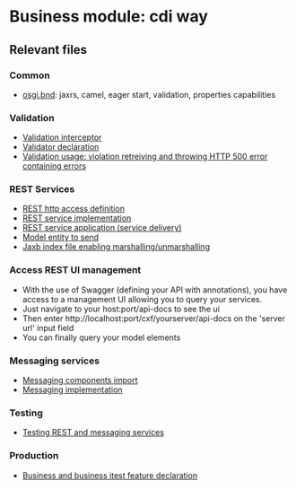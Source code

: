 # Business module: cdi way

## Relevant files
### Common
* [osgi.bnd](https://github.com/OsgiliathEnterprise/net.osgiliath.parent/blob/master/net.osgiliath.samples/net.osgiliath.sample.webapp.simple/net.osgiliath.sample.webapp.simple.business/net.osgiliath.sample.webapp.simple.business.impl/osgi.bnd): jaxrs, camel, eager start, validation, properties capabilities

### Validation
* [Validation interceptor](https://github.com/OsgiliathEnterprise/net.osgiliath.parent/blob/master/net.osgiliath.samples/net.osgiliath.sample.webapp.simple/net.osgiliath.sample.webapp.simple.business/net.osgiliath.sample.webapp.simple.business.impl/src/main/resources/META-INF/beans.xml)
* [Validator declaration](https://github.com/OsgiliathEnterprise/net.osgiliath.parent/blob/master/net.osgiliath.samples/net.osgiliath.sample.webapp.simple/net.osgiliath.sample.webapp.simple.business/net.osgiliath.sample.webapp.simple.business.impl/src/main/java/net/osgiliath/sample/webapp/simple/impl/conf/CDIValidator.java)
* [Validation usage: violation retreiving and throwing HTTP 500 error containing errors](https://github.com/OsgiliathEnterprise/net.osgiliath.parent/blob/master/net.osgiliath.samples/net.osgiliath.sample.webapp.simple/net.osgiliath.sample.webapp.simple.business/net.osgiliath.sample.webapp.simple.business.impl/src/main/java/net/osgiliath/sample/webapp/simple/impl/rest/HelloServiceImpl.java)

### REST Services
* [REST http access definition](https://github.com/OsgiliathEnterprise/net.osgiliath.parent/blob/master/net.osgiliath.samples/net.osgiliath.sample.webapp.simple/net.osgiliath.sample.webapp.simple.business/net.osgiliath.sample.webapp.simple.business.impl/src/main/java/net/osgiliath/sample/webapp/simple/impl/rest/HelloServiceJaxRS.java)
* [REST service implementation](https://github.com/OsgiliathEnterprise/net.osgiliath.parent/blob/master/net.osgiliath.samples/net.osgiliath.sample.webapp.simple/net.osgiliath.sample.webapp.simple.business/net.osgiliath.sample.webapp.simple.business.impl/src/main/java/net/osgiliath/sample/webapp/simple/impl/rest/HelloServiceImpl.java)
* [REST service application (service delivery)](https://github.com/OsgiliathEnterprise/net.osgiliath.parent/blob/master/net.osgiliath.samples/net.osgiliath.sample.webapp.simple/net.osgiliath.sample.webapp.simple.business/net.osgiliath.sample.webapp.simple.business.impl/src/main/java/net/osgiliath/sample/webapp/simple/impl/conf/CXFApplication.java)
* [Model entity to send](https://github.com/OsgiliathEnterprise/net.osgiliath.parent/blob/master/net.osgiliath.samples/net.osgiliath.sample.webapp.simple/net.osgiliath.sample.webapp.simple.business/net.osgiliath.sample.webapp.simple.business.spi/src/main/java/net/osgiliath/sample/webapp/simple/spi/model/Hellos.java)
* [Jaxb index file enabling marshalling/unmarshalling](https://github.com/OsgiliathEnterprise/net.osgiliath.parent/blob/master/net.osgiliath.sample.webapp.simple/net.osgiliath.sample.webapp.simple.business/net.osgiliath.sample.webapp.simple.business.spi/src/main/java/net/osgiliath/sample/webapp/simple/spi/model/jaxb.index)

### Access REST UI management
* With the use of Swagger (defining your API with annotations), you have access to a management UI allowing you to query your services.
* Just navigate to your host:port/api-docs to see the ui
* Then enter http://localhost:port/cxf/yourserver/api-docs on the 'server url' input field
* You can finally query your model elements 

### Messaging services
* [Messaging components import](https://github.com/OsgiliathEnterprise/net.osgiliath.parent/blob/master/net.osgiliath.samples/net.osgiliath.sample.webapp.simple/net.osgiliath.sample.webapp.simple.business/net.osgiliath.sample.webapp.simple.business.impl/src/main/java/net/osgiliath/sample/webapp/simple/impl/conf/CDIMessagingComponents.java)
* [Messaging implementation](https://github.com/OsgiliathEnterprise/net.osgiliath.parent/blob/master/net.osgiliath.samples/net.osgiliath.sample.webapp.simple/net.osgiliath.sample.webapp.simple.business/net.osgiliath.sample.webapp.simple.business.impl/src/main/java/net/osgiliath/sample/webapp/simple/impl/HelloServiceJMS.java)

### Testing
* [Testing REST and messaging services](https://github.com/OsgiliathEnterprise/net.osgiliath.parent/blob/master/net.osgiliath.samples/net.osgiliath.sample.webapp.simple/net.osgiliath.sample.webapp.simple.business/net.osgiliath.sample.webapp.simple.business.impl/src/main/java/itests/net/osgiliath/sample/webapp/simple/impl/ITHelloServiceJaxRS.java)

### Production
* [Business and business itest feature declaration](https://github.com/OsgiliathEnterprise/net.osgiliath.parent/blob/master/net.osgiliath.samples/net.osgiliath.sample.webapp.simple/net.osgiliath.sample.webapp.simple.features/src/main/resources/net.osgiliath.sample.webapp.simple.features.xml)
